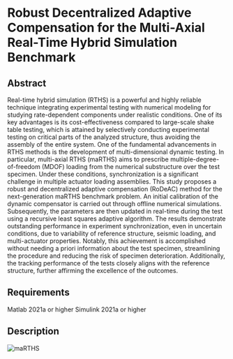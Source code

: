 # Robust Decentralized Adaptive Compensation for the Multi-Axial Real-Time Hybrid Simulation Benchmark
## Abstract
Real-time hybrid simulation (RTHS) is a powerful and highly reliable technique integrating experimental testing with numerical modeling for studying rate-dependent components under realistic conditions. One of its key advantages is its cost-effectiveness compared to large-scale shake table testing, which is attained by selectively conducting experimental testing on critical parts of the analyzed structure, thus avoiding the assembly of the entire system. One of the fundamental advancements in RTHS methods is the development of multi-dimensional dynamic testing. In particular, multi-axial RTHS (maRTHS) aims to prescribe multiple-degree-of-freedom (MDOF) loading from the numerical substructure over the test specimen. Under these conditions, synchronization is a significant challenge in multiple actuator loading assemblies. This study proposes a robust and decentralized adaptive compensation (RoDeAC) method for the next-generation maRTHS benchmark problem. An initial calibration of the dynamic compensator is carried out through offline numerical simulations. Subsequently, the parameters are then updated in real-time during the test using a recursive least squares adaptive algorithm. The results demonstrate outstanding performance in experiment synchronization, even in uncertain conditions, due to variability of reference structure, seismic loading, and multi-actuator properties. Notably, this achievement is accomplished without needing a priori information about the test specimen, streamlining the procedure and reducing the risk of specimen deterioration. Additionally, the tracking performance of the tests closely aligns with the reference structure, further affirming the excellence of the outcomes.

## Requirements
Matlab 2021a or higher
Simulink 2021a or higher

## Description

![maRTHS](https://github.com/FermandoisLab/maRTHS-bmk-RoDeAC/assets/81593865/0e37fffe-7754-4a0b-9fff-5356b3300669)
